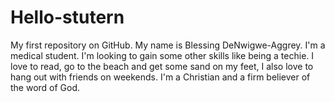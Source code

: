 # Hello-stutern
My first repository on GitHub.
My name is Blessing DeNwigwe-Aggrey. I'm a medical student.
I'm looking to gain some other skills like being a techie.
I love to read, go to the beach and get some sand on my feet, I also love to hang out with friends on weekends.
I'm a Christian and a firm believer of the word of God.
